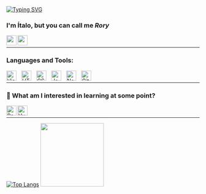 [![Typing SVG](https://readme-typing-svg.herokuapp.com?font=Montserrat&lines=Hey%2C+you're+finally+awake)](https://git.io/typing-svg)

### I'm Ítalo, but you can call me <i>Rory</i>

<a href="https://www.linkedin.com/in/italomagnov/"><img align="left" width="26px" src="https://cdn.jsdelivr.net/gh/devicons/devicon/icons/linkedin/linkedin-original.svg" /></a>
<a href="https://www.instagram.com/italomagnov/"><img align="left" width="26px" src="https://www.instagram.com/static/images/ico/favicon-192.png/68d99ba29cc8.png" /></a>

<br>

---

### Languages and Tools:

<img align="left" alt="Visual Studio Code" width="26px" src="https://cdn.jsdelivr.net/gh/devicons/devicon/icons/vscode/vscode-original.svg" style="padding-right:10px;" />
<img align="left" alt="HTML5" width="26px" src="https://cdn.jsdelivr.net/gh/devicons/devicon/icons/html5/html5-original.svg" style="padding-right:10px;" />
<img align="left" alt="CSS3" width="26px" src="https://cdn.jsdelivr.net/gh/devicons/devicon/icons/css3/css3-original.svg" style="padding-right:10px;" />
<img align="left" alt="JavaScript" width="26px" src="https://cdn.jsdelivr.net/gh/devicons/devicon/icons/javascript/javascript-original.svg" style="padding-right:10px;" />
<img align="left" alt="Node.js" width="26px" src="https://cdn.jsdelivr.net/gh/devicons/devicon/icons/nodejs/nodejs-original.svg" style="padding-right:10px;" />
<img align="left" alt="Git" width="26px" src="https://cdn.jsdelivr.net/gh/devicons/devicon/icons/git/git-original.svg" style="padding-right:10px;" />

<br>

---

### 👾 What am I interested in learning at some point?

<img align="left" alt="ReactJS" width="26px" src="https://cdn.jsdelivr.net/gh/devicons/devicon/icons/react/react-original.svg" />
<img align="left" alt="VueJS" width="26px" src="https://cdn.jsdelivr.net/gh/devicons/devicon/icons/vuejs/vuejs-original.svg" />

<br>

---

[![Top Langs](https://github-readme-stats.vercel.app/api/top-langs/?username=italomagnov&layout=compact&theme=material-palenight)](https://github.com/anuraghazra/github-readme-stats)
<img height="165em" src="https://github-readme-stats.vercel.app/api?username=italomagnov&show_icons=true&theme=gotham&include_all_commits=true&count_private=true"/>

